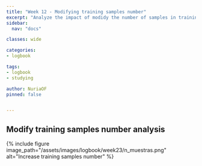 ```yaml
---
title: "Week 12 - Modifying training samples number"
excerpt: "Analyze the impact of modidy the number of samples in training."
sidebar:
  nav: "docs"

classes: wide

categories:
- logbook

tags:
- logbook
- studying

author: NuriaOF
pinned: false


---
```



## Modify training samples number analysis

{% include figure image_path="/assets/images/logbook/week23/n_muestras.png" alt="Increase training samples number" %}

